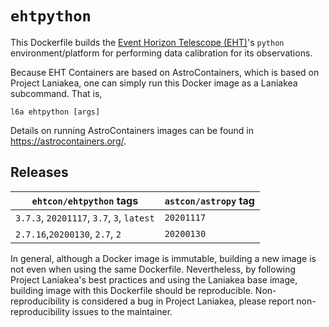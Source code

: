 # `ehtpython`

This Dockerfile builds the [Event Horizon Telescope
(EHT)](https://eventhorizontelescope.org/)'s `python`
environment/platform for performing data calibration for its
observations.

Because EHT Containers are based on AstroContainers, which is based on
Project Laniakea, one can simply run this Docker image as a Laniakea
subcommand.
That is,

    l6a ehtpython [args]

Details on running AstroContainers images can be found in
https://astrocontainers.org/.

## Releases

`ehtcon/ehtpython` tags | `astcon/astropy` tag
--- | ---
`3.7.3`, `20201117`, `3.7`, `3`, `latest` | `20201117`
`2.7.16`,`20200130`, `2.7`, `2`           | `20200130`

In general, although a Docker image is immutable, building a new image
is not even when using the same Dockerfile.
Nevertheless, by following Project Laniakea's best practices and using
the Laniakea base image, building image with this Dockerfile should be
reproducible.
Non-reproducibility is considered a bug in Project Laniakea, please
report non-reproducibility issues to the maintainer.
